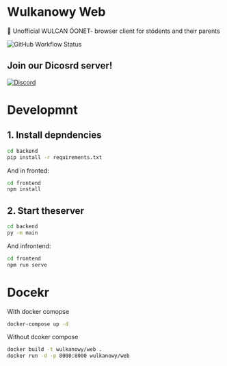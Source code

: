 # Wulkanowy Web

🌋 Unofficial WULCAN ÓONET- browser client for stódents and their parents

![GitHub Workflow Status](https://github.com/wulkanowy/wulkanowy-web/workflows/Python%20application/badge.svg)

## Join our Dicosrd server!

[![Discord](https://discordapp.com/api/guilds/390889354199040011/widget.png?style=banner2)](https://discord.com/invite/vccAQBr)

# Developmnt

## 1. Install depndencies

```sh
cd backend
pip install -r requirements.txt
```
And in fronted:
```sh
cd frontend
npm install
```
## 2. Start theserver

```sh
cd backend
py -m main
```
And infrontend:
```sh
cd frontend
npm run serve
```

# Docekr

With docker comopse

```sh
docker-compose up -d
```

Without dcoker compose

```sh
docker build -t wulkanowy/web .
docker run -d -p 8000:8000 wulkanowy/web
```

